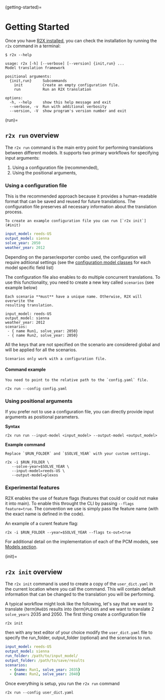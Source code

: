 (getting-started)=
# Getting Started

Once you have [R2X installed](#installation), you can check the
installation by running the `r2x` command in a terminal:

```{code-block} console
$ r2x --help

usage: r2x [-h] [--verbose] [--version] {init,run} ...
Model translation framework

positional arguments:
  {init,run}     Subcommands
    init         Create an empty configuration file.
    run          Run an R2X translation

options:
  -h, --help     show this help message and exit
  --verbose, -v  Run with additional verbosity
  --version, -V  show program's version number and exit
```


(run)=
## `r2x run` overview

The `r2x run` command is the main entry point for performing translations between
different models. It supports two primary workflows for specifying input
arguments:

1. Using a configuration file (recommended),
2. Using the positional arguments,

### Using a configuration file

This is the recommended approach because it provides a human-readable format
that can be saved and reused for future translations. The configuration file
preserves all necessary information about the translation process.

```{margin}
To create an example configuration file you can run [`r2x init`](#init)
```
```yaml
input_model: reeds-US
output_model: sienna
solve_year: 2050
weather_year: 2012
```

Depending on the parser/exporter combo used, the configuration will require
aditiional settings (see the [configuration model
classes](#configuration-models) for each model specific field list)

The configuration file also enables to do multiple concurrent translations. To
use this functionality, you need to create a new key called `scenarios` (see
example below)

```{margin}
Each scenario **must** have a unique name. Otherwise, R2X will overwrite the
resulting translation.
```
```
input_model: reeds-US
output_model: sienna
weather_year: 2012
scenarios:
 - { name Run1, solve_year: 2050}
 - { name Run2, solve_year: 2050}
```

All the keys that are not specified on the scenario are considered global and
will be applied for all the scenarios.


```{note}
Scenarios only work with a configuration file.
```

#### Command example

```{margin}
You need to point to the relative path to the `config.yaml` file.
```
```console
r2x run --config config.yaml
```

### Using positional arguments

If you prefer not to use a configuration file, you can directly provide input
arguments as positional parameters.

**Syntax**

```console
r2x run run --input-model <input_model> --output-model <output_model>
```

**Example command**
```{margin}
Replace `$RUN_FOLDER` and `$SOLVE_YEAR` with your custom settings.
```
```console
r2x -i $RUN_FOLDER \
   --solve-year=$SOLVE_YEAR \
   --input-model=reeds-US \
   --output-model=plexos
```

### Experimental features

R2X enables the use of feature flags (features that could or could not make it
into main). To enable this throught the CLI by passing `--flags feature=true`.
The convention we use is simply pass the feature name (with the exact name is
defined in the code).

An example of a curent feature flag:

```{code-block} bash
r2x -i $RUN_FOLDER --year=$SOLVE_YEAR --flags tx-out=true
```

For additional detail on the implementation of each of the PCM models, see [Models section](#generator-models).

(init)=
## `r2x init` overview

The `r2x init` command is used to create a copy of the `user_dict.yaml` in the
current location where you call the command. This will contain default
information that can be changed to the translation you will be performing.

A typical workflow might look like the following, let's say that we want to
translate {term}`ReEDS` results into {term}`PLEXOS` and we want to translate 2
`solve_years` 2035 and 2050. The first thing create a
configuration file

```console
r2x init
```

then with any text editor of your choice modify the `user_dict.yaml` file to
specify the run_folder, output_folder (optional) and the scenarios to run.

```yaml
input_model: reeds-US
output_model: sienna
run_folder: /path/to/input_model/
output_folder: /path/to/save/results
scenarios:
  - {name: Run1, solve_year: 2035}
  - {name: Run2, solve_year: 2040}
```

Once everything is setup, you run the `r2x run` command

```console
r2x run --config user_dict.yaml
```
